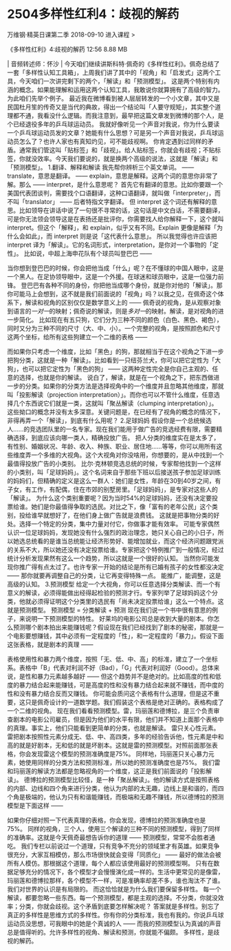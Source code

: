 # 2504多样性红利4：歧视的解药


万维钢·精英日课第二季
2018-09-10
进入课程 >

《多样性红利》4:歧视的解药
12:56 8.88 MB

| 音频转述师：怀沙 |
今天咱们继续讲斯科特·佩奇的《多样性红利》。佩奇总结了一套「多样性认知工具箱」，上周我们讲了其中的「视角」和「启发式」这两个工具，今天咱们一次讲完剩下的两个，「解读」和「预测模型」。
这是两个特别有内涵的概念。如果能理解和运用这两个认知工具，我敢说你就算拥有了高级的智力。为此咱们先举个例子。
最近我在微博看到被人层层转发的一个小文章，其中又是民国杜月笙的传奇又是当代的典故，得出一个结论叫「人要守规矩」，其实整个道理都不通，我看没什么逻辑。而我注意到，最早把这篇文章发到微博的那个人，是个已经退役多年的乒乓球运动员。
我就好像听见一个声音对我说，你为什么要读一个乒乓球运动员发的文章？她能有什么思想？可是另一个声音对我说，乒乓球运动员怎么了？也许人家也有真知灼见，可不能歧视啊。
你肯定遇到过同样的矛盾。通常我们管这叫「贴标签」和「歧视」。给人贴标签，你就会有歧视；不贴标签，你就没效率。今天我们要说的，就是换两个高级的说法，这就是「解读」和「预测模型」。
1.翻译、解释和解读
我先帮你辨析三个英文单词。
—— translate，意思是翻译。
—— explain，意思是解释。这两个词的意思你非常了解。那么
—— interpret，是什么意思呢？
首先它有翻译的意思。比如你要跟一个美国代表团谈判，需要找个口语翻译，这种口语翻译，就叫做「interpreter」，而不叫「translator」 —— 后者特指文字翻译。
但 interpret 这个词还有解释的意思。比如领导在讲话中说了一句很不寻常的话，这句话是中文白话，不需要翻译，可是你无法领会领导这是在表扬还是批评你，你需要找人给你解释一下，这个就叫 interpret。但这个「解释」，和 explain，似乎又有不同。Explain 更像是解释「为什么会如此」，而 interpret 则是说「这代表什么意思」。
所以我觉得也许应该把 interpret 译为「解读」。它的名词形式，interpretation，是你对一个事物的「定性」。
比如说，中超上海申花队有个球员叫登巴巴 —— 

当你想到登巴巴的时候，你会把他当成「什么」呢？在不懂球的中国人眼中，这是一个黑人。在足协领导眼中，这是一个外援。在球迷和球员眼中，这是一位强力前锋。
登巴巴有各种不同的身份，你把他当成哪个身份，就是你对他的「解读」。那你可能马上会想到，这不就是我们前面说的「视角」吗？以我之见，在佩奇这个体系下，解读和视角的区别仅仅是数学意义上的 ——
佩奇说的视角，是从观察对象到语言的*一对一*的映射；佩奇说的解读，则是*多对一*的映射。解读，是对视角的进一步简化。
比如现在有五只狗，它们分为三种不同的颜色（白色、黑色、褐色），同时又分为三种不同的尺寸（大、中、小）。一个完整的视角，是按照颜色和尺寸这两个坐标，给所有这些狗建立一个二维的表格 —— 

而如果你只考虑一个维度，比如「黑色」的狗，那就相当于在这个视角之下进一步把狗分类，这就是一种「解读」。比如看到一只纽芬兰犬，你可以把它定性为「大狗」，也可以把它定性为「黑色的狗」 —— 这两种定性完全是你自己主观的、任意的选择，也就是你的解读。
说白了，解读，就是在一个视角之下，把东西做进一步的分类。如果你的分类方法是选择视角中的一个维度并且忽略其他维度，那就叫「投影解读（projection interpretation）」。而你也可以不管什么维度，任意选择几个东西说它们就是一类，这就叫「聚丛解读（clumping interpretation）」。
这些拗口的概念并没有太多深意。关键问题是，在已经有了视角的概念的情况下，非得再弄一个「解读」，到底有什么用呢？
2.足球妈妈
假设你是一个总统候选人……的竞选团队里的一名专家。现在我们能用于做广告的竞选经费有限，需要精确选择，到底应该向哪一类人，精确投放广告。
把人分类的维度实在是太多了，有性别、婚姻状况、年龄、收入、种族、职业、居住地……等等，你可以用所有这些维度弄一个多维的大视角。这个大视角对你没啥用，你想要的，是从中找到一个最值得投放广告的小类别。
比尔·克林顿竞选总统的时候，专家帮他找到一个这样的小类别，叫「足球妈妈」。这个名词来自于那些下班以后接送孩子参加足球训练的妈妈们，但精确的定义是这么一群人：她们是女性，年龄在30到40岁之间，有子女，有工作，有配偶，住在市郊的别墅房里。「足球妈妈」，是专家对这些人的「解读」。
为什么这个类别重要呢？因为当时54%的足球妈妈，还没有决定要投票给谁。她们是你最值得争取的选民。对比之下，像「富有的老年公民」这个类别，投给谁早就想好了，在他们身上做广告就是浪费钱。
这就是把事物分类的好处。选择一个特定的分类，集中力量对付它，你做事才能有效率。
可能专家偶然认识一位足球妈妈，发现她没有什么强烈的政治理念，她只关心自己的小日子，所以她选总统看的是谁当总统能让经济形势好、能增加就业，而这个经济问题跟党派的关系不大，所以她还没有决定投票给谁。专家把这个特例推广到一般情况，经过统计分析发现果然有这么一个趋势，所以这就是一个很好的认知。
当然你可能发现你推广得有点太过了。也许专家一开始的结论是所有已婚有孩子的女性都没决定 —— 那你就要再调整自己的分类，让它再变得特殊一点。
能推广，能调整，这是高级的认知。
3.预测模型
给定一个大视角，你可以任意选择分类解读、而一个有意义的解读，必须得能做出经得起检验的预测才行。专家列举了足球妈妈这个分类，他就必须得证明这个分类里的选民有「尚未决定投票给谁」这么一个特点。这就是预测模型。
预测模型 = 分类解读 + 预测
现在我们说一个书中很有意思的例子，来说明一下预测模型的特性。
好莱坞的电影公司总是收到大量的剧本。你怎么预测哪个剧本拍出来能赚钱呢？假设现在我们已经找到了剧本的秘密，那就是一个电影要想赚钱，其中必须有一定程度的「性」，和一定程度的「暴力」。假设下面这张表格，就是剧本的真理 —— 

表格使用性和暴力两个维度，按照「无、低、中、高」的标准，建立了一个坐标系。表格中「B」代表对利润不好（Bad），「G」代表对利润好（Good）。总体来说，是性和暴力元素越多越好 —— 但这个趋势并不是绝对的。比如高度的性和低度的暴力结合起来能赚钱，可是高度的性和没有暴力结合起来就不赚钱，而中度的性和没有暴力结合反而又赚钱。
你可能会质问这个表格有什么道理，但是这不重要，这只是佩奇设计的一道数学题。我们假装这个表格是绝对正确的。表格构成了一个二维的视角。
现在我们看看预测模型。雷，玛丽莲和德博拉，是三个负责审查剧本的电影公司雇员，但是因为他们的水平有限，他们并不知道上面那个表格中的真理。事实上，他们只能看到更简单的分类，也就是解读。
雷只关心性元素。雷把剧本按照性元素分成无、低、中、高四类，多年的经验告诉他，性元素是中和高的就是好剧本，无和低的就是坏剧本。这就是雷的预测模型。对照前面那张表格，你会发现雷这个模型的预测准确度是75%。
同样地，玛丽莲只关心暴力元素，她使用同样的分类方法和预测标准，所以她的预测准确度也是75%。
我们雷和玛丽莲的解读方法都是忽略视角的一个维度，这正是我们前面说的「投影解读」。
德博拉的预测模型比较怪，是一种「聚丛解读」。他的解读方式是按照表格的内部、边线和四个角来进行分类，他认为内部的太无趣，边线上是和谐的，而四个角是极端的，他认为只有和谐能赚钱，而极端和无趣不赚钱，所以德博拉的预测模型是下面这样 —— 

如果你仔细对照一下代表真理的表格，你会发现，德博拉的预测准确度也是75%。
同样的视角，三个人，使用三个解读的三种不同的预测模型，得到了同样的准确率。这就是今天佩奇最想告诉你的道理 ——
预测模型，常常不会胜者通吃。
我们专栏以前说过一个道理，只有竞争不充分的领域里才有英雄。如果竞争很充分，大家互相模仿，那么市场很快就会变得「同质化」 —— 最好的做法会被所有人模仿。那根据这个道理，每个人都应该使用最好的预测模型啊。
只有在数据足够充分的情况下，各个模型才会慢慢演化成一样的。生活中更常见的是像雷，玛丽莲和德博拉那样，各个模型不一样，可是准确率却差不多，谁也淘汰不了谁。
我们对世界的认识是有局限的。
而这恰恰就是为什么我们要保留多样性。
每一个解读，都要忽略一些东西。每一个预测模型，都是主观的选择。不分类，你就没效率；分类，你就会歧视。这个矛盾到底要怎样解决呢？
答案就是多样性。别忘了真正的多样性是思维方式的多样性。你有你的分类标准，我也有我的。你说乒乓球运动员没思想，可我眼中的她是个真诚的人 —— 而我的预测模型认为真诚的声音总是值得听的。允许多样性的视角、解读和预测，你就能不偏颇。
多样性，是歧视的解药。
